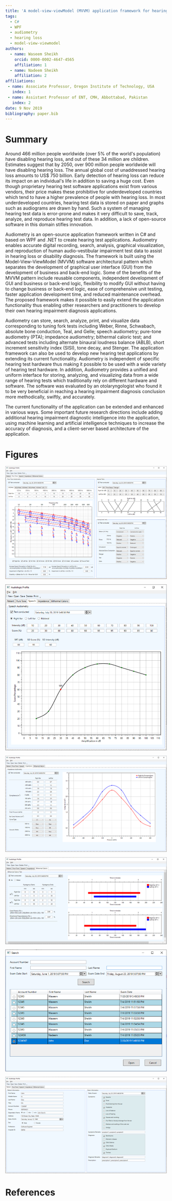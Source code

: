 ```yaml
---
title: 'A model-view-viewModel (MVVM) application framework for hearing impairment diagnosis'
tags:
  - C#
  - WPF
  - audiometry
  - hearing loss
  - model-view-viewmodel
authors:
  - name: Waseem Sheikh
    orcid: 0000-0002-4647-4565
    affiliation: 1
  - name: Nadeem Sheikh
    affiliation: 2
affiliations:
 - name: Associate Professor, Oregon Institute of Technology, USA
   index: 1
 - name: Assistant Professor of ENT, CMH, Abbottabad, Pakistan
   index: 2
date: 9 Nov 2019
bibliography: paper.bib
---
```


# Summary

Around 466 million people worldwide (over 5% of the world's population) have disabling hearing loss, and out of these 34 million are children. Estimates suggest that by 2050, over 900 million people worldwide will have disabling hearing loss. The annual global cost of unaddressed hearing loss amounts to US$ 750 billion. Early detection of hearing loss can reduce its impact on an individual's life in addition to saving a huge cost. Even though proprietary hearing test software applications exist from various vendors, their price makes these prohibitive for underdeveloped countries which tend to have a higher prevalence of people with hearing loss. In most underdeveloped countries, hearing test data is stored on paper and graphs such as audiograms are drawn by hand. Such a system of managing hearing test data is error-prone and makes it very difficult to save, track, analyze, and reproduce hearing test data. In addition, a lack of open-source software in this domain stifles innovation.

Audiometry is an open-source application framework written in C# and based on WPF and .NET to create hearing test applications. Audiometry enables accurate digital recording, search, analysis, graphical visualization, and reproduction of human audio-vestibular impairment test data to assist in hearing loss or disability diagnosis. The framework is built using the Model-View-ViewModel (MVVM) software architectural pattern which separates the development of graphical user interface (GUI) from the development of business and back-end logic. Some of the benefits of the MVVM pattern include reusable components, independent development of GUI and business or back-end logic, flexibility to modify GUI without having to change business or back-end logic, ease of comprehensive unit testing, faster application development time, and reduced maintenance overhead. The proposed framework makes it possible to easily extend the application functionality thus enabling other researchers and practitioners to develop their own hearing impairment diagnosis applications.

Audiometry can store, search, analyze, print, and visualize data corresponding to tuning fork tests including Weber, Rinne, Schwabach, absolute bone conduction, Teal, and Gelle; speech audiometry; pure-tone audiometry (PTA); impedance audiometry; bithermal caloric test; and advanced tests including alternate binaural loudness balance (ABLB), short increment sensitivity index (SISI), tone decay, and Stenger. The application framework can also be used to develop new hearing test applications by extending its current functionality. Audiometry is independent of specific hearing test hardware thus making it possible to be used with a wide variety of hearing test hardware. In addition, Audiometry provides a unified and uniform interface for storing, analyzing, and visualizing data from a wide range of hearing tests which traditionally rely on different hardware and software. The software was evaluated by an otolaryngologist who found it to be very beneficial in reaching a hearing impairment diagnosis conclusion more methodically, swiftly, and accurately.

The current functionality of the application can be extended and enhanced in various ways. Some important future research directions include adding additional hearing impairment diagnostic intelligence into the application, using machine learning and artificial intelligence techniques to increase the accuracy of diagnosis, and a client-server based architecture of the application.

# Figures

![Pure tone audiogram interface.](puretone1.png)

![Speech audiometry interface.](speech1.png)

![Impedance audiometry interface.](impedance1.png)

![Bithermal caloric interface.](calorigram1.png)

![Search interface.](search1.png)

![Patient interface.](patient1.png)

# References
